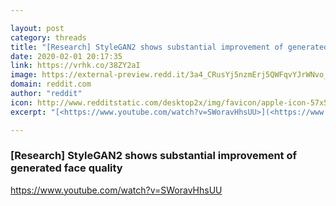 ```yaml
---

layout: post
category: threads
title: "[Research] StyleGAN2 shows substantial improvement of generated face quality"
date: 2020-02-01 20:17:35
link: https://vrhk.co/38ZY2aI
image: https://external-preview.redd.it/3a4_CRusYj5nzmErj5QWFqvYJrWNvo_kLKR7F1V_V0U.jpg?width=480&height=251.308900524&auto=webp&s=0a2100d07132838fa375eaaa509b2707300ded76
domain: reddit.com
author: "reddit"
icon: http://www.redditstatic.com/desktop2x/img/favicon/apple-icon-57x57.png
excerpt: "[<https://www.youtube.com/watch?v=SWoravHhsUU>](<https://www.youtube.com/watch?v=SWoravHhsUU>)"

---
```


### [Research] StyleGAN2 shows substantial improvement of generated face quality

[<https://www.youtube.com/watch?v=SWoravHhsUU>](<https://www.youtube.com/watch?v=SWoravHhsUU>)